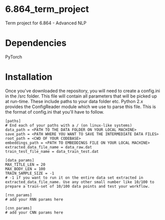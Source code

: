# 6.864_term_project
Term project for 6.864 - Advanced NLP

# Dependencies   
PyTorch   

# Installation
Once you've downloaded the repository, you will need to create a config.ini in the /src folder.
This file will contain all parameters that will be picked up at run-time. These include paths to your data folder etc.
Python 2.x provides the ConfigReader module which we use to parse this file.
This is the format of config.ini that you'll have to follow.

```
[paths]
# End each of your paths with a / (on linux-like systems)
data_path = <PATH TO THE DATA FOLDER ON YOUR LOCAL MACHINE>
save_path = <PATH WHERE YOU WANT TO SAVE THE INTERMEDIATE DATA FILES>
root_path = <CWD OF YOUR CODEBASE>
embeddings_path = <PATH TO EMBEDDINGS FILE ON YOUR LOCAL MACHINE>
extracted_data_file_name = data_raw.dat
train_test_file_name = data_train_test.dat

[data_params]
MAX_TITLE_LEN = 20
MAX_BODY_LEN = 100
TRAIN_SAMPLE_SIZE = -1
# -1 if you want to run it on the entire data set extracted in extracted_data_file_name. Use any other small number like 10/100 to prepare a train-set of 10/100 data points and test your workflow.

[rnn_params]
# add your RNN params here

[cnn_params]
# add your CNN params here
```
